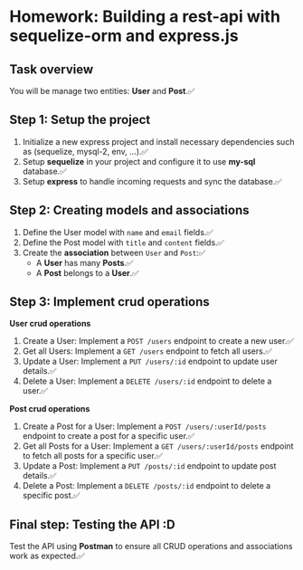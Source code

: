 # Homework: Building a rest-api with sequelize-orm and express.js

## Task overview

You will be manage two entities: **User** and **Post**.✅

## Step 1: Setup the project

1. Initialize a new express project and install necessary dependencies such as (sequelize, mysql-2, env, ...).✅
2. Setup **sequelize** in your project and configure it to use **my-sql** database.✅
3. Setup **express** to handle incoming requests and sync the database.✅

## Step 2: Creating models and associations

1. Define the User model with `name` and `email` fields.✅
2. Define the Post model with `title` and `content` fields.✅
3. Create the **association** between `User` and `Post`:✅
   - A **User** has many **Posts**.✅
   - A **Post** belongs to a **User**.✅

## Step 3: Implement crud operations

**User crud operations**

1. Create a User: Implement a `POST /users` endpoint to create a new user.✅
2. Get all Users: Implement a `GET /users` endpoint to fetch all users.✅
3. Update a User: Implement a `PUT /users/:id` endpoint to update user details.✅
4. Delete a User: Implement a `DELETE /users/:id` endpoint to delete a user.✅

**Post crud operations**

1. Create a Post for a User: Implement a `POST /users/:userId/posts` endpoint to create a post for a specific user.✅
2. Get all Posts for a User: Implement a `GET /users/:userId/posts` endpoint to fetch all posts for a specific user.✅
3. Update a Post: Implement a `PUT /posts/:id` endpoint to update post details.✅
4. Delete a Post: Implement a `DELETE /posts/:id` endpoint to delete a specific post.✅

## Final step: Testing the API :D

Test the API using **Postman** to ensure all CRUD operations and associations work as expected.✅

